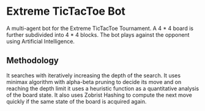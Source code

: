 # Extreme TicTacToe Bot

A multi-agent bot for the Extreme TicTacToe Tournament. A 4 * 4 board is further subdivided into 4 * 4 blocks. The bot plays against the opponent using Artificial Intelligence.

## Methodology

It searches with iteratively increasing the depth of the search. It uses minimax algorithm with alpha-beta pruning to decide its move and on reaching the depth limit it uses a heuristic function as a quantitative analysis of the board state. It also uses Zobrist Hashing to compute the next move quickly if the same state of the board is acquired again.
